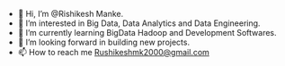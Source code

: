 - 👋 Hi, I’m @Rishikesh Manke.
- 👀 I’m interested in Big Data, Data Analytics and Data Engineering.
- 🌱 I’m currently learning BigData Hadoop and Development Softwares.
- 💞️ I’m looking forward in building new projects.
- 📫 How to reach me Rushikeshmk2000@gmail.com
